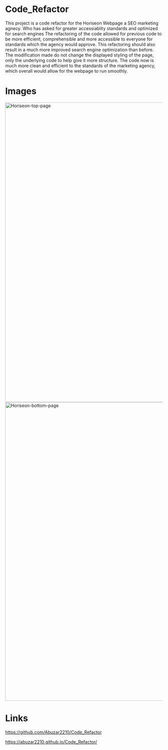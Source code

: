 # Code_Refactor
This project is a code refactor for the Horiseon Webpage a SEO marketing agnecy. Who has asked for greater accessiablity standards and optimized for search engines 
The refactoring of the code allowed for previous code to be more efficient, comprehensible and more accessible to everyone for standards which the agency would approve.
This refactoring should also result in a much more improved search engine optimization than before. 
The modification made do not change the displayed styling of the page, only the underlying code to help give it more structure.
The code now is much more clean and efficient to the standards of the marketing agency, which overall would allow for the webpage to run smoothly.

# Images
<img width="958" alt="Horiseon-top-page" src="https://user-images.githubusercontent.com/83045173/118214846-86f35c80-b43e-11eb-9fb7-66d99d94a67b.PNG">
<img width="954" alt="Horiseon-bottom-page" src="https://user-images.githubusercontent.com/83045173/118214897-98d4ff80-b43e-11eb-9510-3ac759a1e44f.PNG">





# Links
https://github.com/Abuzar2210/Code_Refactor

https://abuzar2210.github.io/Code_Refactor/


